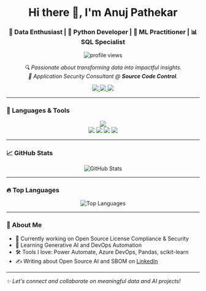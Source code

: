 <h1 align="center">Hi there 👋, I'm Anuj Pathekar</h1>
<h3 align="center">🚀 Data Enthusiast | 🐍 Python Developer | 🧠 ML Practitioner | 📊 SQL Specialist</h3>

<p align="center">
  <img src="https://komarev.com/ghpvc/?username=anujpathekar&label=Profile%20Views&color=brightgreen&style=flat" alt="profile views"/>
</p>

<p align="center">
  <em>🔍 Passionate about transforming data into impactful insights. <br>💼 Application Security Consultant @ <strong>Source Code Control</strong>.</em>
</p>

<p align="center">
  <a href="https://linkedin.com/in/anujnishapathekar" target="_blank">
    <img src="https://img.shields.io/badge/LinkedIn-0A66C2?style=for-the-badge&logo=linkedin&logoColor=white" />
  </a>
  <a href="mailto:anujnishapathekar@gmail.com" target="_blank">
    <img src="https://img.shields.io/badge/Gmail-EA4335?style=for-the-badge&logo=gmail&logoColor=white" />
  </a>
  <a href="mailto:anujpathekar@hotmail.com" target="_blank">
    <img src="https://img.shields.io/badge/Outlook-0078D4?style=for-the-badge&logo=microsoft-outlook&logoColor=white" />
  </a>
</p>

---

### 🧰 Languages & Tools
<p align="center">
  <img src="https://skillicons.dev/icons?i=python,sql,mysql,postgres,git,github,linux,tensorflow,pandas,scikit-learn,seaborn,azure,jenkins,githubactions,vscode,html,css" /><br/>
  <img src="https://img.shields.io/badge/Apache%20Hive-FDEE21?style=flat&logo=apache-hive&logoColor=black" />
  <img src="https://img.shields.io/badge/Apache%20Cassandra-1287B1?style=flat&logo=apache-cassandra&logoColor=white" />
  <img src="https://img.shields.io/badge/Microsoft%20Power%20Automate-0078D4?style=flat&logo=microsoft&logoColor=white" />
  <img src="https://img.shields.io/badge/Open%20Source%20Licensing-3DA639?style=flat&logo=open-source-initiative&logoColor=white" />
</p>

---

### 📈 GitHub Stats
<p align="center">
  <img src="https://github-readme-stats.vercel.app/api?username=anujpathekar&show_icons=true&theme=radical&hide_border=true&count_private=true&include_all_commits=true" alt="GitHub Stats" />
</p>

---

### 🔥 Top Languages
<p align="center">
  <img src="https://github-readme-stats.vercel.app/api/top-langs/?username=anujpathekar&layout=compact&theme=radical&hide_border=true" alt="Top Languages" />
</p>

---

### 🌟 About Me
- 🔭 Currently working on Open Source License Compliance & Security  
- 🌱 Learning Generative AI and DevOps Automation  
- 🛠️ Tools I love: Power Automate, Azure DevOps, Pandas, scikit-learn  
- ✍️ Writing about Open Source AI and SBOM on [LinkedIn](https://www.linkedin.com/in/anujnishapathekar/)

---

_✨ Let's connect and collaborate on meaningful data and AI projects!_
